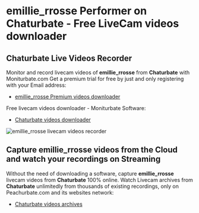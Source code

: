 # emillie_rrosse Performer on Chaturbate - Free LiveCam videos downloader

## Chaturbate Live Videos Recorder

Monitor and record livecam videos of **emillie_rrosse** from **Chaturbate** with Moniturbate.com
Get a premium trial for free by just and only registering with your Email address:
* [emillie_rrosse Premium videos downloader](https://moniturbate.com/request-demo-licence-key.html)

Free livecam videos downloader - Moniturbate Software:
* [Chaturbate videos downloader](https://moniturbate.com/moniturbate-download-software.html)

![emillie_rrosse livecam videos recorder](https://peachurnet.com/templates/moniturbate-software.png)


## Capture emillie_rrosse videos from the Cloud and watch your recordings on Streaming

Without the need of downloading a software, capture **emillie_rrosse** livecam videos from **Chaturbate** 100% online.
Watch Livecam archives from **Chaturbate** unlimitedly from thousands of existing recordings, only on Peachurbate.com and its websites network:
* [Chaturbate videos archives](https://peachurnet.com/)